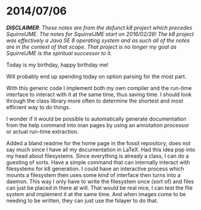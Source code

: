 # 2014/07/06

***DISCLAIMER***: _These notes are from the defunct k8 project which_
_precedes SquirrelJME. The notes for SquirrelJME start on 2016/02/26!_
_The k8 project was effectively a Java SE 8 operating system and as such_
_all of the notes are in the context of that scope. That project is no_
_longer my goal as SquirrelJME is the spiritual successor to it._

Today is my birthday, happy birthday me!

Will probably end up spending today on option parsing for the most part.

With this generic code I implement both my own compiler and the run-time
interface to interact with it at the same time, thus saving time. I should
look through the class library more often to determine the shortest and most
efficient way to do things.

I wonder if it would be possible to automatically generate documentation from
the help command into man pages by using an annotation processor or actual
run-time extraction.

Added a bland readme for the home page in the fossil repository, does not say
much since I have all my documentation in LaTeX. Had this idea pop into my
head about filesystems. Since everything is already a class, I can do a
guesting of sorts. Have a simple command that can internally interact with
filesystems for k8 generation. I could have an interactive process which
mounts a filesystem then uses some kind of interface then turns into a daemon.
This way I only have to write the filesystem once (sort of) and files can just
be placed in there at will. That would be real nice, I can test the file
system and implement it at the same time. And when images come to be needing
to be written, they can just use the fslayer to do that.

